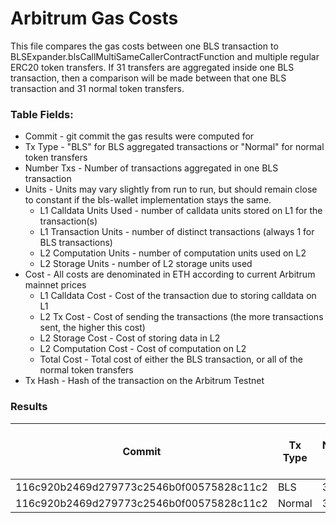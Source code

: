 # Arbitrum Gas Costs

This file compares the gas costs between one BLS transaction to BLSExpander.blsCallMultiSameCallerContractFunction 
and multiple regular ERC20 token transfers. If 31 transfers are aggregated inside one BLS transaction, then a comparison
will be made between that one BLS transaction and 31 normal token transfers.

### Table Fields:
* Commit - git commit the gas results were computed for
* Tx Type - "BLS" for BLS aggregated transactions or "Normal" for normal token transfers
* Number Txs - Number of transactions aggregated in one BLS transaction
* Units - Units may vary slightly from run to run, but should remain close to constant if the bls-wallet implementation stays the same.
  * L1 Calldata Units Used - number of calldata units stored on L1 for the transaction(s)
  * L1 Transaction Units - number of distinct transactions (always 1 for BLS transactions)
  * L2 Computation Units - number of computation units used on L2
  * L2 Storage Units - number of L2 storage units used
* Cost - All costs are denominated in ETH according to current Arbitrum mainnet prices
  * L1 Calldata Cost - Cost of the transaction due to storing calldata on L1
  * L2 Tx Cost - Cost of sending the transactions (the more transactions sent, the higher this cost) 
  * L2 Storage Cost - Cost of storing data in L2
  * L2 Computation Cost - Cost of computation on L2
  * Total Cost - Total cost of either the BLS transaction, or all of the normal token transfers
* Tx Hash - Hash of the transaction on the Arbitrum Testnet

### Results
| Commit | Tx Type | Number Txs | L1 Calldata Units Used | L1 Transaction Units | L2 Computation Units | L2 Storage Units | L1 Calldata Cost | L2 Tx Cost | L2 Storage Cost | L2 Computation Cost | Total Cost (ETH) | Tx Hash |
| ----------- | ----------- | ----------- | ----------- | ----------- | ----------- | ----------- | ----------- | ----------- | ----------- |---------------------| ----------- |------------------|
| 116c920b2469d279773c2546b0f00575828c11c2 | BLS | 31 | 23388 | 1 | 312116 | 1 | 0.0015691 | 0.0001342 | 0.0000292 | 0.0001821 | 0.0019145 | 0xae4c5f62536743630eab5056671296e130bcd9d64650013a86c268fd59c6bc81 |
| 116c920b2469d279773c2546b0f00575828c11c2 | Normal | 31 | 60388 | 31 | 25730 | 0 | 0.0040514 | 0.0041596 | 0.0000000 | 0.0000150 | 0.0082260 | 0x78cfceea76233ed83a49d67919ec4e6ce30d71a15cbcb64821514a1eabed257c |